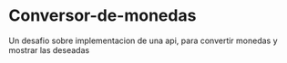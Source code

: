 # Conversor-de-monedas
Un desafio sobre implementacion de una api, para convertir monedas y mostrar las deseadas
